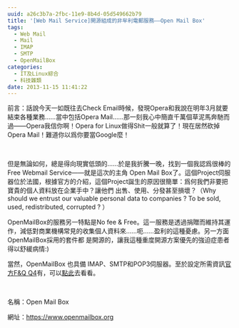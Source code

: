 ```yaml
---
uuid: a26c3b7a-2fbc-11e9-8b4d-05d549662b79
title: '[Web Mail Service]開源組成的非牟利電郵服務——Open Mail Box'
tags:
  - Web Mail
  - Mail
  - IMAP
  - SMTP
  - OpenMailBox
categories:
  - IT及Linux綜合
  - 科技雜類
date: 2013-11-15 11:41:22
---
```


前言：話說今天一如既往去Check Email時候，發現Opera和我說在明年3月就要結束各種業務……當中包括Opera Mail……那一刻我心中簡直千萬個草泥馬奔馳而過——Opera我信你啊！Opera for Linux做得Shit一般就算了！現在居然砍掉Opera Mail！難道你以爲你要當Google麼！

&nbsp;

但是無論如何，總是得向現實低頭的……於是我折騰一晚，找到一個我認爲很棒的Free Webmail Service——就是這次的主角 Open Mail Box了。這個Project伺服器位於法國，根據官方的介紹，這個Project誕生的原因很簡單：爲何我們非要把寶貴的個人資料放在企業手中？讓他們 出售、使用、分發甚至損壞？（Why should we entrust our valuable personal data to companies ? To be sold, used, redistributed, corrupted ? ）

OpenMailBox的服務另一特點是No fee &amp; Free。這一服務是透過捐贈而維持其運作，減低對商業機構常見的收集個人資料來……呃……盈利的這種憂慮。另一方面OpenMailBox採用的套件都 是開源的，讓我這種重度開源方案優先的強迫症患者得以舒緩病情:)

當然，OpenMailBox 也具備 IMAP、SMTP和POP3伺服器。至於設定所需資訊[官方F&amp;Q Q4](https://www.openmailbox.org/faq#faq-section1-q5)有，可以[點此](https://www.openmailbox.org/faq#faq-section1-q5)去看看。

&nbsp;

名稱：Open Mail Box

網址：https://www.openmailbox.org

[](http://blog.lenchan139.com/wp-content/uploads/2013/11/2013-11-04-233404_1366x768_scrot.png) [](http://blog.lenchan139.com/wp-content/uploads/2013/11/2013-11-04-233828_1366x768_scrot.png) [](http://blog.lenchan139.com/wp-content/uploads/2013/11/2013-11-04-234207_1366x768_scrot.png) [](http://blog.lenchan139.com/wp-content/uploads/2013/11/2013-11-04-233131_1366x768_scrot.png)
